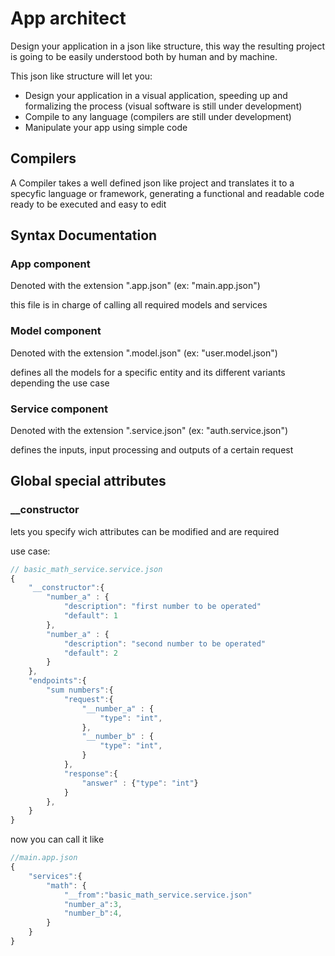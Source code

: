 # App architect

Design your application in a json like structure, this way the resulting project is going to be easily understood both by human and by machine.

This json like structure will let you:
- Design your application in a visual application, speeding up and formalizing the process (visual software is still under development)
- Compile to any language (compilers are still under development)
- Manipulate your app using simple code

## Compilers
A Compiler takes a well defined json like project and translates it to a specyfic language or framework, generating a functional and readable code ready to be executed and easy to edit
## Syntax Documentation

### App component
Denoted with the extension ".app.json" (ex: "main.app.json")

this file is in charge of calling all required models and services

### Model component
Denoted with the extension ".model.json" (ex: "user.model.json")

defines all the models for a specific entity and its different variants depending the use case

### Service component
Denoted with the extension ".service.json" (ex: "auth.service.json")

defines the inputs, input processing and outputs of a certain request

## Global special attributes

### __constructor
lets you specify wich attributes can be modified and are required

use case:

``` js
// basic_math_service.service.json
{
    "__constructor":{
        "number_a" : {
            "description": "first number to be operated"
            "default": 1
        },
        "number_a" : {
            "description": "second number to be operated"
            "default": 2
        }
    },
    "endpoints":{
        "sum numbers":{
            "request":{
                "__number_a" : {
                    "type": "int",
                },
                "__number_b" : {
                    "type": "int",
                }
            },
            "response":{
                "answer" : {"type": "int"}
            }
        },
    }
}
```

now you can call it like
``` js
//main.app.json
{
    "services":{
        "math": {
            "__from":"basic_math_service.service.json"
            "number_a":3,
            "number_b":4,
        }
    }
}
```